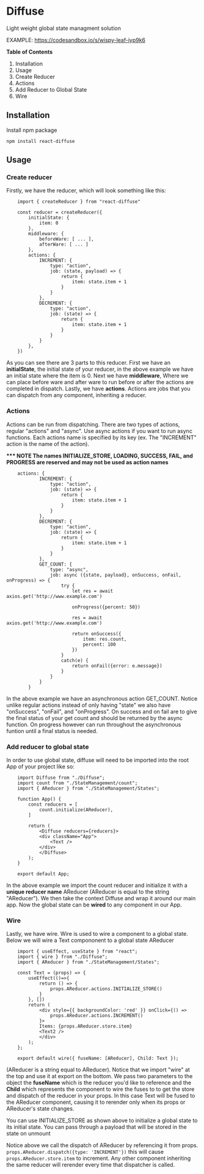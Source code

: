 # <b>Diffuse</b>
Light weight global state managment solution

EXAMPLE: https://codesandbox.io/s/wispy-leaf-iyp9k6

<b>Table of Contents</b>
1. Installation
2. Usage
3. Create Reducer
4. Actions
5. Add Reducer to Global State
6. Wire

## <b>Installation</b>
Install npm package
```
npm install react-diffuse
```

## <b>Usage</b>
### <b>Create reducer</b>
Firstly, we have the reducer, which will look something like this:
```
    import { createReducer } from "react-diffuse"

    const reducer = createReducer({
        initialState: {
            item: 0
        },
        middleware: { 
            beforeWare: [ ... ],
            afterWare: [ ... ]
        },
        actions: { 
            INCREMENT: {
                type: "action",
                job: (state, payload) => {
                    return {
                        item: state.item + 1
                    }
                }
            },
            DECREMENT: {
                type: "action",
                job: (state) => {
                    return {
                        item: state.item + 1
                    }
                }
            }
        },
    })
``` 
As you can see there are 3 parts to this reducer. 
First we have an  <b>initialState</b>, the initial state of your reducer, in the above example we have an initial state where the item is 0. Next we have <b>middleware</b>, Where we can place before ware and after ware to run before or after the actions are completed in dispatch. Lastly, we have <b>actions</b>. Actions are jobs that you can dispatch from any component, inheriting a reducer.

### <b>Actions</b>
Actions can be run from dispatching. There are two types of actions, regular "actions" and "async". Use async actions if you want to run async functions. Each actions name is specified by its key (ex. The "INCREMENT" action is the name of the action). 

<b>*** NOTE The names INITIALIZE_STORE, LOADING, SUCCESS, FAIL, and PROGRESS are reserved and may not be used as action names</b>

```
    actions: { 
            INCREMENT: {
                type: "action",
                job: (state) => {
                    return {
                        item: state.item + 1
                    }
                }
            },
            DECREMENT: {
                type: "action",
                job: (state) => {
                    return {
                        item: state.item + 1
                    }
                }
            },
            GET_COUNT: {
                type: "async",
                job: async ({state, payload}, onSuccess, onFail, onProgress) => {
                    try {
                        let res = await axios.get('http://www.example.com')
                        
                        onProgress({percent: 50})

                        res = await axios.get('http://www.example.com')

                        return onSuccess({
                            item: res.count,
                            percent: 100
                        })
                    }
                    catch(e) {
                        return onFail({error: e.message})
                    }
                }
            }
        }
```
In the above example we have an asynchronous action GET_COUNT. Notice unlike regular actions instead of only having "state" we also have "onSuccess", "onFail", and "onProgress". On success and on fail are to give the final status of your get count and should be returned by the async function. On progress however can run throughout the asynchronous funtion until a final status is needed.
### Add reducer to global state
In order to use global state, diffuse will need to be imported into the root App of your project like so:
```
    import Diffuse from "./Diffuse";
    import count from "./StateManagement/count";
    import { AReducer } from "./StateManagement/States";

    function App() {
        const reducers = [
            count.initialize(AReducer),
        ]

        return (
            <Diffuse reducers={reducers}>
            <div className="App">
                <Text />
            </div>
            </Diffuse>
        );
    }

    export default App;
```
In the above example we import the count reducer and initialize it with a <b>unique reducer name</b> AReducer (AReducer is equal to the string "AReducer"). We then take the context Diffuse and wrap it around our main app. Now the global state can be <b>wired</b> to any component in our App.

### <b>Wire</b>
Lastly, we have wire. Wire is used to wire a component to a global state. Below we will wire a Text compononent to a global state AReducer

```
    import { useEffect, useState } from "react";
    import { wire } from "./Diffuse";
    import { AReducer } from "./StateManagement/States";

    const Text = (props) => {
        useEffect(()=>{
            return () => {
                props.AReducer.actions.INITIALIZE_STORE()
            }
        }, [])
        return (
            <div style={{ backgroundColor: 'red' }} onClick={() =>
                props.AReducer.actions.INCREMENT()
            }>
            Items: {props.AReducer.store.item} 
            <Text2 />
            </div>
        );
    };

    export default wire({ fuseName: [AReducer], Child: Text });

```
(AReducer is a string equal to AReducer). Notice that we import "wire" at the top and use it at export on the bottom. We pass two parameters to the object the <b>fuseName</b> which is the reducer you'd like to reference and the <b>Child</b> which represents the component to wire the fuses to to get the store and dispatch of the reducer in your props. In this case Text will be fused to the AReducer component, causing it to rerender only when its props or AReducer's state changes.

You can use INITIALIZE_STORE as shown above to initialize a global state to its initial state. You can pass through a payload that will be stored in the state on unmount

Notice above we call the dispatch of AReducer by referencing it from props. ```props.AReducer.dispatch({type: 'INCREMENT'})``` this will cause ```props.AReducer.store.item``` to increment. Any other component inheriting the same reducer will rerender every time that dispatcher is called.
